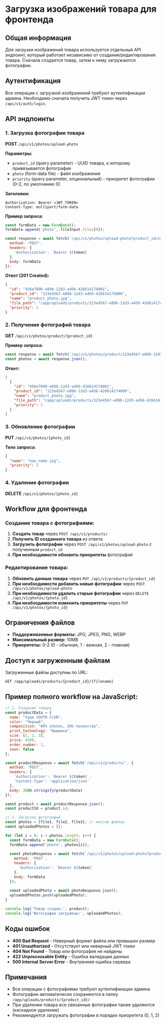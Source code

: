 # Загрузка изображений товара для фронтенда

## Общая информация

Для загрузки изображений товара используется отдельный API эндпоинт, который работает независимо от создания/редактирования товара. Сначала создается товар, затем к нему загружаются фотографии.

## Аутентификация

Все операции с загрузкой изображений требуют аутентификации админа. Необходимо сначала получить JWT токен через `/api/v1/auth/login`.

## API эндпоинты

### 1. Загрузка фотографии товара

**POST** `/api/v1/photos/upload-photo`

**Параметры:**
- `product_id` (query parameter) - UUID товара, к которому привязывается фотография
- `photo` (form-data file) - файл изображения
- `priority` (query parameter, опциональный) - приоритет фотографии (0-2, по умолчанию 0)

**Заголовки:**
```
Authorization: Bearer <JWT_TOKEN>
Content-Type: multipart/form-data
```

**Пример запроса:**
```javascript
const formData = new FormData();
formData.append('photo', fileInput.files[0]);

const response = await fetch('/api/v1/photos/upload-photo?product_id=123e4567-e89b-12d3-a456-426614174000&priority=1', {
  method: 'POST',
  headers: {
    'Authorization': `Bearer ${token}`
  },
  body: formData
});
```

**Ответ (201 Created):**
```json
{
  "id": "456e7890-e89b-12d3-a456-426614174001",
  "product_id": "123e4567-e89b-12d3-a456-426614174000",
  "name": "product_photo.jpg",
  "file_path": "/app/uploads/products/123e4567-e89b-12d3-a456-426614174000/photo_123.jpg",
  "priority": 1
}
```

### 2. Получение фотографий товара

**GET** `/api/v1/photos/product/{product_id}`

**Пример запроса:**
```javascript
const response = await fetch('/api/v1/photos/product/123e4567-e89b-12d3-a456-426614174000');
const photos = await response.json();
```

**Ответ:**
```json
[
  {
    "id": "456e7890-e89b-12d3-a456-426614174001",
    "product_id": "123e4567-e89b-12d3-a456-426614174000",
    "name": "product_photo.jpg",
    "file_path": "/app/uploads/products/123e4567-e89b-12d3-a456-426614174000/photo_123.jpg",
    "priority": 1
  }
]
```

### 3. Обновление фотографии

**PUT** `/api/v1/photos/{photo_id}`

**Тело запроса:**
```json
{
  "name": "new_name.jpg",
  "priority": 2
}
```

### 4. Удаление фотографии

**DELETE** `/api/v1/photos/{photo_id}`

## Workflow для фронтенда

### Создание товара с фотографиями:

1. **Создать товар** через `POST /api/v1/products/`
2. **Получить ID созданного товара** из ответа
3. **Загрузить фотографии** через `POST /api/v1/photos/upload-photo` с полученным `product_id`
4. **При необходимости обновить приоритеты** фотографий

### Редактирование товара:

1. **Обновить данные товара** через `PUT /api/v1/products/{product_id}`
2. **При необходимости добавить новые фотографии** через `POST /api/v1/photos/upload-photo`
3. **При необходимости удалить старые фотографии** через `DELETE /api/v1/photos/{photo_id}`
4. **При необходимости изменить приоритеты** через `PUT /api/v1/photos/{photo_id}`

## Ограничения файлов

- **Поддерживаемые форматы:** JPG, JPEG, PNG, WEBP
- **Максимальный размер:** 10MB
- **Приоритеты:** 0-2 (0 - обычная, 1 - важная, 2 - главная)

## Доступ к загруженным файлам

Загруженные файлы доступны по URL:
```
GET /app/uploads/products/{product_id}/{filename}
```

## Пример полного workflow на JavaScript:

```javascript
// 1. Создание товара
const productData = {
  name: "Худи SOUTH CLUB",
  color: "Черный",
  composition: "80% хлопок, 20% полиэстер",
  print_technology: "Вышивка",
  size: [1, 2, 3],
  price: 4500,
  order_number: 1,
  soon: false
};

const productResponse = await fetch('/api/v1/products/', {
  method: 'POST',
  headers: {
    'Authorization': `Bearer ${token}`,
    'Content-Type': 'application/json'
  },
  body: JSON.stringify(productData)
});

const product = await productResponse.json();
const productId = product.id;

// 2. Загрузка фотографий
const photos = [file1, file2, file3]; // массив файлов
const uploadedPhotos = [];

for (let i = 0; i < photos.length; i++) {
  const formData = new FormData();
  formData.append('photo', photos[i]);
  
  const photoResponse = await fetch(`/api/v1/photos/upload-photo?product_id=${productId}&priority=${i}`, {
    method: 'POST',
    headers: {
      'Authorization': `Bearer ${token}`
    },
    body: formData
  });
  
  const uploadedPhoto = await photoResponse.json();
  uploadedPhotos.push(uploadedPhoto);
}

console.log('Товар создан:', product);
console.log('Фотографии загружены:', uploadedPhotos);
```

## Коды ошибок

- **400 Bad Request** - Неверный формат файла или превышен размер
- **401 Unauthorized** - Отсутствует или неверный JWT токен
- **404 Not Found** - Товар или фотография не найдены
- **422 Unprocessable Entity** - Ошибка валидации данных
- **500 Internal Server Error** - Внутренняя ошибка сервера

## Примечания

- Все операции с фотографиями требуют аутентификации админа
- Фотографии автоматически сохраняются в папку `/app/uploads/products/{product_id}/`
- При удалении товара все связанные фотографии также удаляются (каскадное удаление)
- Рекомендуется загружать фотографии в порядке приоритета (0, 1, 2)
